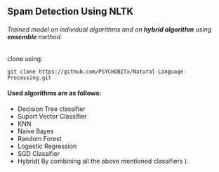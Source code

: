 ## Spam Detection Using NLTK
###### Trained model on individual algorithms and on **hybrid algorithm** using **ensemble** method.

clone using:
```
git clone https://github.com/PSYCHOBITx/Natural-Language-Processing.git
```
#### Used algorithms are as follows:
- Decision Tree classifier
- Suport Vector Classifier
- KNN
- Naive Bayes
- Random Forest
- Logestic Regression
- SGD Classifier
- Hybrid( By combining all the above mentioned classifiers ).
